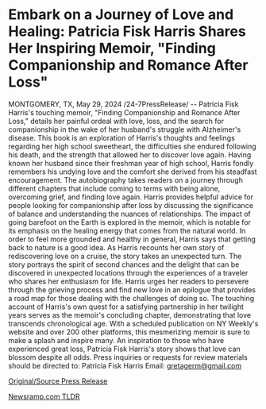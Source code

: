 # Embark on a Journey of Love and Healing: Patricia Fisk Harris Shares Her Inspiring Memoir, "Finding Companionship and Romance After Loss"

MONTGOMERY, TX, May 29, 2024 /24-7PressRelease/ -- Patricia Fisk Harris's touching memoir, "Finding Companionship and Romance After Loss," details her painful ordeal with love, loss, and the search for companionship in the wake of her husband's struggle with Alzheimer's disease.  This book is an exploration of Harris's thoughts and feelings regarding her high school sweetheart, the difficulties she endured following his death, and the strength that allowed her to discover love again. Having known her husband since their freshman year of high school, Harris fondly remembers his undying love and the comfort she derived from his steadfast encouragement.  The autobiography takes readers on a journey through different chapters that include coming to terms with being alone, overcoming grief, and finding love again. Harris provides helpful advice for people looking for companionship after loss by discussing the significance of balance and understanding the nuances of relationships.  The impact of going barefoot on the Earth is explored in the memoir, which is notable for its emphasis on the healing energy that comes from the natural world. In order to feel more grounded and healthy in general, Harris says that getting back to nature is a good idea.  As Harris recounts her own story of rediscovering love on a cruise, the story takes an unexpected turn. The story portrays the spirit of second chances and the delight that can be discovered in unexpected locations through the experiences of a traveler who shares her enthusiasm for life.  Harris urges her readers to persevere through the grieving process and find new love in an epilogue that provides a road map for those dealing with the challenges of doing so. The touching account of Harris's own quest for a satisfying partnership in her twilight years serves as the memoir's concluding chapter, demonstrating that love transcends chronological age.  With a scheduled publication on NY Weekly's website and over 200 other platforms, this mesmerizing memoir is sure to make a splash and inspire many. An inspiration to those who have experienced great loss, Patricia Fisk Harris's story shows that love can blossom despite all odds.  Press inquiries or requests for review materials should be directed to: Patricia Fisk Harris Email: gretagerm@gmail.com 

[Original/Source Press Release](https://www.24-7pressrelease.com/press-release/511229/embark-on-a-journey-of-love-and-healing-patricia-fisk-harris-shares-her-inspiring-memoir-finding-companionship-and-romance-after-loss) 

[Newsramp.com TLDR](https://newsramp.com/None) 